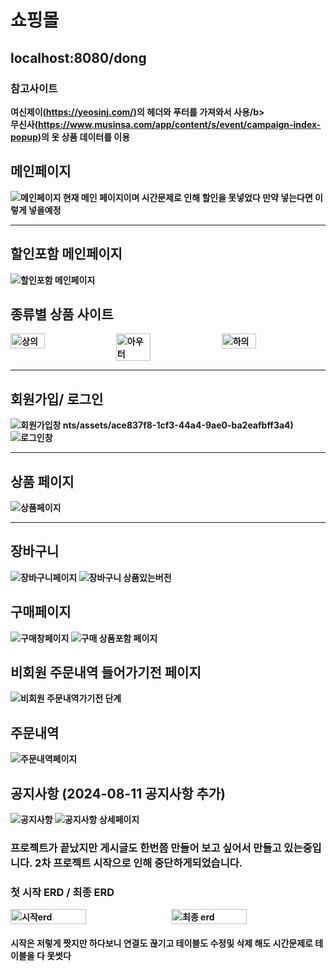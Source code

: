 # 쇼핑몰
## localhost:8080/dong
### 참고사이트 
<b>여신제이(https://yeosinj.com/)의 헤더와 푸터를 가져와서 사용/b><br>
<b>무신사(https://www.musinsa.com/app/content/s/event/campaign-index-popup)의 옷 상품 데이터를 이용</b>
## 메인페이지
![메인페이지](https://github.com/user-attachments/assets/1a4c17e1-afb1-4a08-bc2e-5d838dc6b6ea)
<strong>현재 메인 페이지이며 시간문제로 인해 할인을 못넣었다 만약 넣는다면 이렇게 넣을예정</srong>
<hr>

## 할인포함 메인페이지
![할인포함 메인페이지](https://github.com/user-attachments/assets/06187eb6-3634-439e-ba4d-8f6b4f308304)

## 종류별 상품 사이트
<div style="display: flex; justify-content: space-between;">
    <img src="https://github.com/user-attachments/assets/41dbea91-6d2e-4a5a-8807-75c8914ce2da" alt="상의" style="width: 33%;">
    <img src="https://github.com/user-attachments/assets/b7bf3a3b-3d13-4dde-8429-6c8dfc459a06" alt="아우터" style="width: 33%;">
    <img src="https://github.com/user-attachments/assets/bf4225bf-525d-4e02-ae1f-de43945e919f" alt="하의" style="width: 33%;">
</div>
<hr>

## 회원가입/ 로그인
![회원가입창](https://github.com/user-attachments/assets/43183391-8533-4e33-ad82-8d078bef04e2)
nts/assets/ace837f8-1cf3-44a4-9ae0-ba2eafbff3a4)
![로그인창](https://github.com/user-attachments/assets/6e15104b-0427-4b40-9714-21d81ac7c601)
<hr>

## 상품 페이지
![상품페이지](https://github.com/user-attachments/assets/ca2c6bd3-f09c-498d-b4df-f317f194d7a8)
<hr>

## 장바구니
![장바구니페이지](https://github.com/user-attachments/assets/b6407ecf-f0d0-45d1-a410-5bdc1ad50f41)
![장바구니 상품있는버전](https://github.com/user-attachments/assets/21f50709-6293-4990-b323-108e1d459ab9)

## 구매페이지
![구매창페이지](https://github.com/user-attachments/assets/1683f53f-ce1e-43fc-b48a-947e80946927)
![구매 상품포함 페이지](https://github.com/user-attachments/assets/b2db6f81-915e-4a69-a6ce-e239aa7d3dca)

## 비회원 주문내역 들어가기전 페이지
![비회원 주문내역가기전 단계](https://github.com/user-attachments/assets/0004c247-2bac-42ed-a115-f2d3c2b1835b)

## 주문내역
![주문내역페이지](https://github.com/user-attachments/assets/227b11ad-c8ae-4b92-a0c5-8c061e3f9377)

## 공지사항 (2024-08-11 공지사항 추가)
![공지사항](https://github.com/user-attachments/assets/0ae27176-fae0-4f28-a208-2a2146c69054)
![공지사항 상세페이지](https://github.com/user-attachments/assets/bc8cb11b-1f24-490c-b45b-2a4c89e3937e)
### 프로젝트가 끝났지만 게시글도 한번쯤 만들어 보고 싶어서 만들고 있는중입니다. 2차 프로젝트 시작으로 인해 중단하게되었습니다.

### 첫 시작 ERD / 최종 ERD
<div style="display: flex; justify-content: space-between;">
    <img src="https://github.com/user-attachments/assets/bc885eee-6e9f-4df8-87e9-1018729ea00f" alt="시작erd" style="width: 49%;">
    <img src="https://github.com/user-attachments/assets/8f9636a8-0153-48e6-a578-e262df159510" alt="최종 erd" style="width: 49%;">
</div>

#### 시작은 저렇게 짯지만 하다보니 연결도 끊기고 테이블도 수정및 삭제 해도 시간문제로 테이블을 다 못썻다
